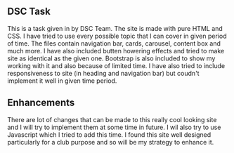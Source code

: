 ## DSC Task
This is a task given in by DSC Team. The site is made with pure HTML and CSS. I have tried to use every possible topic that I can cover in given period of time.
The files contain navigation bar, cards, carousel, content box and much more. I have also included butten howering effects and tried to make site as identical as the given one.
Bootstrap is also included to show my working with it and also because of limited time. I have also tried to include responsiveness to site (in heading and navigation bar) but 
coudn't implement it well in given time period. 

## Enhancements
There are lot of changes that can be made to this really cool looking site and I will try to implement them at some time in future. I wil also try to use Javascript which I tried to
add this time. I found this site well designed particularly for a club purpose and so will be my strategy to enhance it.
